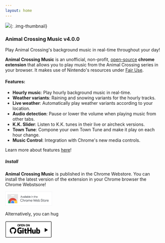 ```yaml
---
layout: home
---
```

![](https://github.com/PikaDude/ac-music-extension-revived/blob/master/docs/banner.png?raw=true){: .img-thumbnail}

<h3>
  Animal Crossing Music
  <span class="badge badge-secondary">v4.0.0</span>
</h3>

<p class="lead">
Play Animal Crossing's background music in real-time throughout your day!
</p>

**Animal Crossing Music** is an unofficial, non-profit, [open-source](https://github.com/PikaDude/ac-music-extension-revived) **chrome extension** that allows you to play music from the Animal Crossing series in your browser. It makes use of Nintendo's resources under [Fair Use](https://en.wikipedia.org/wiki/Fair_use).

#### Features:
- **Hourly music**: Play hourly background music in real-time.
- **Weather variants**: Raining and snowing variants for the hourly tracks.
- **Live weather**: Automatically play weather variants according to your location.
- **Audio detection**: Pause or lower the volume when playing music from other tabs.
- **K.K. Slider**: Listen to K.K. tunes in their live or aircheck versions.
- **Town Tune**: Compone your own Town Tune and make it play on each hour change.
- **Music Control**: Integration with Chrome's new media controls.


<div class="alert alert-success">
Learn more about features <a href="/features.html" class="alert-link">here</a>!
</div>

##### Install
**Animal Crossing Music** is published in the Chrome Webstore. 
You can install the latest version of the extension in your Chrome browser  the Chrome Webstsore!

<a href="" ><img width="30%" class="border border-dark" src="img/badge.png"></a>

Alternatively, you can hug 

<span>
<img width="30%" src="img/gh-badge.png">
</span>



